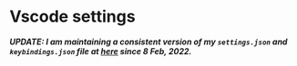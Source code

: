 # Vscode settings

***UPDATE: I am maintaining a consistent version of my `settings.json` and `keybindings.json` file at [here](https://github.com/sahilrajput03/config/tree/main/Code/User) since 8 Feb, 2022.***
